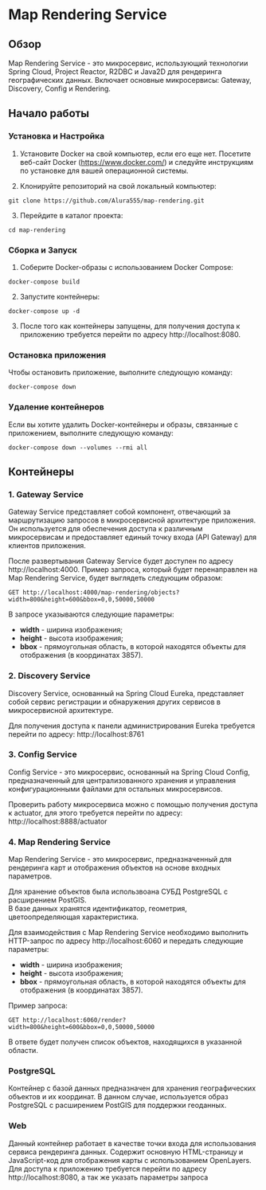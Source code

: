 # Map Rendering Service

## Обзор
Map Rendering Service - это микросервис, использующий технологии Spring Cloud, 
Project Reactor, R2DBC и Java2D для рендеринга географических данных. 
Включает основные микросервисы: Gateway, Discovery, Config и Rendering.

## Начало работы


### Установка и Настройка
1. Установите Docker на свой компьютер, если его еще нет.
   Посетите веб-сайт Docker (https://www.docker.com/) и следуйте
   инструкциям по установке для вашей операционной системы.

2. Клонируйте репозиторий на свой локальный компьютер:

```
git clone https://github.com/Alura555/map-rendering.git
```
3. Перейдите в каталог проекта:

```
cd map-rendering
```

### Сборка и Запуск
1. Соберите Docker-образы с использованием Docker Compose:

```
docker-compose build
```
2. Запустите контейнеры:

```
docker-compose up -d
```
3. После того как контейнеры запущены,
   для получения доступа к приложению требуется перейти по адресу http://localhost:8080.

### Остановка приложения
Чтобы остановить приложение, выполните следующую команду:

```
docker-compose down
```
### Удаление контейнеров
Если вы хотите удалить Docker-контейнеры и образы, связанные с приложением, выполните следующую команду:

```
docker-compose down --volumes --rmi all
```

## Контейнеры
### 1. Gateway Service
Gateway Service представляет собой компонент, отвечающий за маршрутизацию 
запросов в микросервисной архитектуре приложения. 
Он используется для обеспечения доступа к различным микросервисам и 
предоставляет единый точку входа (API Gateway) для клиентов приложения.

После развертывания Gateway Service будет доступен по адресу http://localhost:4000. 
Пример запроса, который будет перенаправлен 
на Map Rendering Service, будет выглядеть следующим образом:

```
GET http://localhost:4000/map-rendering/objects?width=800&height=600&bbox=0,0,50000,50000
```

В запросе указываются следующие параметры:
* **width** - ширина изображения;
* **height** - высота изображения;
* **bbox** - прямоугольная область, в которой находятся объекты для отображения (в координатах 3857).

### 2. Discovery Service

Discovery Service, основанный на Spring Cloud Eureka, представляет собой сервис 
регистрации и обнаружения других сервисов в микросервисной архитектуре.

Для получения доступа к панели администрирования Eureka требуется перейти 
по адресу: http://localhost:8761


### 3. Config Service
Config Service - это микросервис, основанный на Spring Cloud Config, 
предназначенный для централизованного хранения и управления конфигурационными 
файлами для остальных микросервисов.

Проверить работу микросервиса можно с помощью получения доступа к actuator, 
для этого требуется перейти по адресу: http://localhost:8888/actuator


### 4. Map Rendering Service
Map Rendering Service - это микросервис, предназначенный для рендеринга карт и 
отображения объектов на основе входных параметров. 

Для хранение объектов была использвоана СУБД PostgreSQL с расширением PostGIS.  
В базе данных хранятся идентификатор, геометрия, цветоопределяющая характеристика.

Для взаимодействия с Map Rendering Service необходимо выполнить HTTP-запрос 
по адресу http://localhost:6060 и передать следующие параметры:
* **width** - ширина изображения;
* **height** - высота изображения;
* **bbox** - прямоугольная область, в которой находятся объекты для отображения (в координатах 3857).

Пример запроса:

```
GET http://localhost:6060/render?width=800&height=600&bbox=0,0,50000,50000
```
В ответе будет получен список объектов, находящихся в указанной области.

### PostgreSQL
Контейнер с базой данных предназначен для хранения географических
объектов и их координат. В данном случае, используется образ 
PostgreSQL с расширением PostGIS для поддержки геоданных.


### Web

Данный контейнер работает в качестве точки входа для 
использования сервиса рендеринга данных. Содержит основную 
HTML-страницу и JavaScript-код для отображения
карты с использованием OpenLayers. Для доступа к приложению 
требуется перейти по адресу http://localhost:8080, а так же указать 
параметры запроса